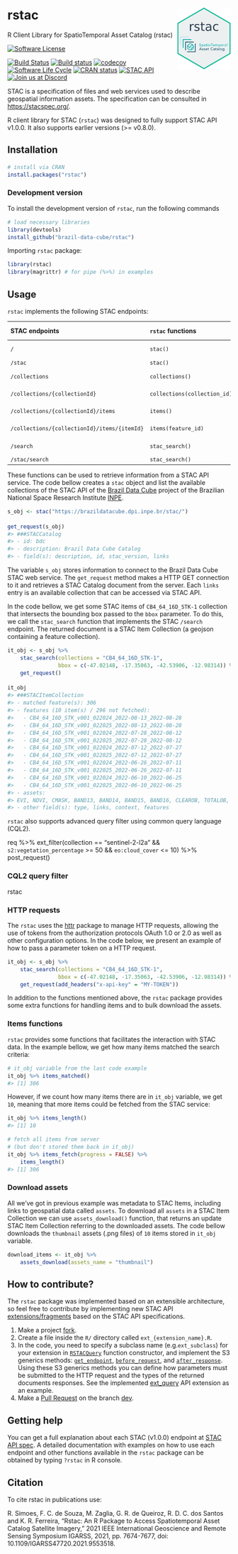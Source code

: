 
<!-- README.md is generated from README.Rmd. Please edit that file -->

# rstac <img src="inst/extdata/img/logo.png" align="right" width="120"/>

R Client Library for SpatioTemporal Asset Catalog (rstac)

<!-- badges: start -->

[![Software
License](https://img.shields.io/badge/license-MIT-green)](https://github.com/brazil-data-cube/rstac/blob/master/LICENSE)
<!-- [![Build Status](https://drone.dpi.inpe.br/api/badges/brazil-data-cube/rstac/status.svg)](https://drone.dpi.inpe.br/brazil-data-cube/rstac) -->
[![Build
Status](https://cloud.drone.io/api/badges/OldLipe/rstac/status.svg)](https://cloud.drone.io/OldLipe/rstac)
[![Build
status](https://ci.appveyor.com/api/projects/status/73w7h6u46l1587jj?svg=true)](https://ci.appveyor.com/project/OldLipe/rstac)
[![codecov](https://codecov.io/gh/brazil-data-cube/rstac/branch/master/graph/badge.svg?token=ILQLPW19UT)](https://app.codecov.io/gh/brazil-data-cube/rstac)
[![Software Life
Cycle](https://img.shields.io/badge/lifecycle-stable-brightgreen.svg)](https://lifecycle.r-lib.org/articles/stages.html)
[![CRAN
status](https://www.r-pkg.org/badges/version/rstac)](https://cran.r-project.org/package=rstac)
[![STAC
API](https://img.shields.io/badge/STAC%20API-v1.0.0-informational)](https://github.com/radiantearth/stac-api-spec)
[![Join us at
Discord](https://img.shields.io/discord/689541907621085198?logo=discord&logoColor=ffffff&color=7389D8)](https://discord.com/channels/689541907621085198#)
<!-- badges: end -->

STAC is a specification of files and web services used to describe
geospatial information assets. The specification can be consulted in
<https://stacspec.org/>.

R client library for STAC (`rstac`) was designed to fully support STAC
API v1.0.0. It also supports earlier versions (\>= v0.8.0).

## Installation

``` r
# install via CRAN 
install.packages("rstac")
```

### Development version

To install the development version of `rstac`, run the following
commands

``` r
# load necessary libraries
library(devtools)
install_github("brazil-data-cube/rstac")
```

Importing `rstac` package:

``` r
library(rstac)
library(magrittr) # for pipe (%>%) in examples
```

## Usage

`rstac` implements the following STAC endpoints:

| **STAC** endpoints                           | `rstac` functions            | API version |
|:---------------------------------------------|:-----------------------------|:------------|
| `/`                                          | `stac()`                     | \>= 0.9.0   |
| `/stac`                                      | `stac()`                     | \< 0.9.0    |
| `/collections`                               | `collections()`              | \>= 0.9.0   |
| `/collections/{collectionId}`                | `collections(collection_id)` | \>= 0.9.0   |
| `/collections/{collectionId}/items`          | `items()`                    | \>= 0.9.0   |
| `/collections/{collectionId}/items/{itemId}` | `items(feature_id)`          | \>= 0.9.0   |
| `/search`                                    | `stac_search()`              | \>= 0.9.0   |
| `/stac/search`                               | `stac_search()`              | \< 0.9.0    |

These functions can be used to retrieve information from a STAC API
service. The code bellow creates a `stac` object and list the available
collections of the STAC API of the [Brazil Data
Cube](http://brazildatacube.org/) project of the Brazilian National
Space Research Institute [INPE](http://www.inpe.br/).

``` r
s_obj <- stac("https://brazildatacube.dpi.inpe.br/stac/")

get_request(s_obj)
#> ###STACCatalog
#> - id: bdc
#> - description: Brazil Data Cube Catalog
#> - field(s): description, id, stac_version, links
```

The variable `s_obj` stores information to connect to the Brazil Data
Cube STAC web service. The `get_request` method makes a HTTP GET
connection to it and retrieves a STAC Catalog document from the server.
Each `links` entry is an available collection that can be accessed via
STAC API.

In the code bellow, we get some STAC items of `CB4_64_16D_STK-1`
collection that intersects the bounding box passed to the `bbox`
parameter. To do this, we call the `stac_search` function that
implements the STAC `/search` endpoint. The returned document is a STAC
Item Collection (a geojson containing a feature collection).

``` r
it_obj <- s_obj %>% 
    stac_search(collections = "CB4_64_16D_STK-1",
                bbox = c(-47.02148, -17.35063, -42.53906, -12.98314)) %>%
    get_request()

it_obj
#> ###STACItemCollection
#> - matched feature(s): 306
#> - features (10 item(s) / 296 not fetched):
#>   - CB4_64_16D_STK_v001_022024_2022-08-13_2022-08-28
#>   - CB4_64_16D_STK_v001_022025_2022-08-13_2022-08-28
#>   - CB4_64_16D_STK_v001_022024_2022-07-28_2022-08-12
#>   - CB4_64_16D_STK_v001_022025_2022-07-28_2022-08-12
#>   - CB4_64_16D_STK_v001_022024_2022-07-12_2022-07-27
#>   - CB4_64_16D_STK_v001_022025_2022-07-12_2022-07-27
#>   - CB4_64_16D_STK_v001_022024_2022-06-26_2022-07-11
#>   - CB4_64_16D_STK_v001_022025_2022-06-26_2022-07-11
#>   - CB4_64_16D_STK_v001_022024_2022-06-10_2022-06-25
#>   - CB4_64_16D_STK_v001_022025_2022-06-10_2022-06-25
#> - assets: 
#> EVI, NDVI, CMASK, BAND13, BAND14, BAND15, BAND16, CLEAROB, TOTALOB, thumbnail, PROVENANCE
#> - other field(s): type, links, context, features
```

`rstac` also supports advanced query filter using common query language
(CQL2).

req %\>% ext_filter(collection == “sentinel-2-l2a” &&
`s2:vegetation_percentage` \>= 50 && `eo:cloud_cover` \<= 10) %\>%
post_request()

### CQL2 query filter

rstac

### HTTP requests

The `rstac` uses the [httr](https://github.com/r-lib/httr) package to
manage HTTP requests, allowing the use of tokens from the authorization
protocols OAuth 1.0 or 2.0 as well as other configuration options. In
the code below, we present an example of how to pass a parameter token
on a HTTP request.

``` r
it_obj <- s_obj %>% 
    stac_search(collections = "CB4_64_16D_STK-1",
                bbox = c(-47.02148, -17.35063, -42.53906, -12.98314)) %>%
    get_request(add_headers("x-api-key" = "MY-TOKEN"))
```

In addition to the functions mentioned above, the `rstac` package
provides some extra functions for handling items and to bulk download
the assets.

### Items functions

`rstac` provides some functions that facilitates the interaction with
STAC data. In the example bellow, we get how many items matched the
search criteria:

``` r
# it_obj variable from the last code example
it_obj %>% items_matched()
#> [1] 306
```

However, if we count how many items there are in `it_obj` variable, we
get `10`, meaning that more items could be fetched from the STAC
service:

``` r
it_obj %>% items_length()
#> [1] 10
```

``` r
# fetch all items from server 
# (but don't stored them back in it_obj)
it_obj %>% items_fetch(progress = FALSE) %>%
    items_length()
#> [1] 306
```

### Download assets

All we’ve got in previous example was metadata to STAC Items, including
links to geospatial data called `assets`. To download all `assets` in a
STAC Item Collection we can use `assets_download()` function, that
returns an update STAC Item Collection referring to the downloaded
assets. The code bellow downloads the `thumbnail` assets (.png files) of
`10` items stored in `it_obj` variable.

``` r
download_items <- it_obj %>% 
    assets_download(assets_name = "thumbnail")
```

## How to contribute?

The `rstac` package was implemented based on an extensible architecture,
so feel free to contribute by implementing new STAC API
[extensions/fragments](https://github.com/radiantearth/stac-api-spec/tree/master/fragments)
based on the STAC API specifications.

1.  Make a project
    [fork](https://docs.github.com/en/github/getting-started-with-github/fork-a-repo).
2.  Create a file inside the `R/` directory called
    `ext_{extension_name}.R`.
3.  In the code, you need to specify a subclass name
    (e.g.`ext_subclass`) for your extension in
    [`RSTACQuery`](https://github.com/OldLipe/rstac/blob/49370251033cca26c6da5b1a38f6d4fa4a83bb96/R/documents.R#L33-L40)
    function constructor, and implement the S3 generics methods:
    [`get_endpoint`](https://github.com/OldLipe/rstac/blob/49370251033cca26c6da5b1a38f6d4fa4a83bb96/R/extensions.R#L87-L90),
    [`before_request`](https://github.com/OldLipe/rstac/blob/49370251033cca26c6da5b1a38f6d4fa4a83bb96/R/extensions.R#L93-L96),
    and
    [`after_response`](https://github.com/OldLipe/rstac/blob/49370251033cca26c6da5b1a38f6d4fa4a83bb96/R/extensions.R#L99-L102).
    Using these S3 generics methods you can define how parameters must
    be submitted to the HTTP request and the types of the returned
    documents responses. See the implemented
    [ext_query](https://github.com/brazil-data-cube/rstac/blob/master/R/ext_query.R)
    API extension as an example.  
4.  Make a [Pull
    Request](https://docs.github.com/en/github/collaborating-with-issues-and-pull-requests/creating-a-pull-request)
    on the branch [dev](https://github.com/OldLipe/rstac/tree/dev).

## Getting help

You can get a full explanation about each STAC (v1.0.0) endpoint at
[STAC API
spec](https://github.com/radiantearth/stac-api-spec/tree/master/ogcapi-features).
A detailed documentation with examples on how to use each endpoint and
other functions available in the `rstac` package can be obtained by
typing `?rstac` in R console.

## Citation

To cite rstac in publications use:

R. Simoes, F. C. de Souza, M. Zaglia, G. R. de Queiroz, R. D. C. dos
Santos and K. R. Ferreira, “Rstac: An R Package to Access Spatiotemporal
Asset Catalog Satellite Imagery,” 2021 IEEE International Geoscience and
Remote Sensing Symposium IGARSS, 2021, pp. 7674-7677, doi:
10.1109/IGARSS47720.2021.9553518.
